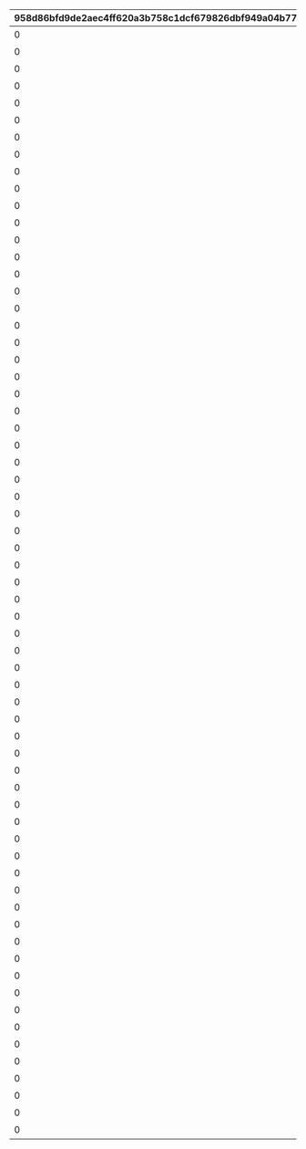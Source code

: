 |958d86bfd9de2aec4ff620a3b758c1dcf679826dbf949a04b770261cdb5caaff|cb0c1a46416d84a18b0c0dfe9e5729097c6e1d03d10839224020e1c15763be28|d7657bbd0b7bd23112faaaeebe834c4b9e6dd9fba6fb3e99307bc10e72e0e3d7|af8b07e526b8a1bb52ae79836e8e7a3ae5fe3f6b36bc91d023c8b02c7f843531|d3ff295d39dece79919ba14e0043224594c085d00d90061c5b3f1cc976c4ca81|f890eca3195ff860bd8f9d9e3e9a2bf42e8e05292c0ee2aff5382b2b57828a1d|0d9685c66191307d91e42b53660d0ee7da1a1c2b809bc61d4cade83889da9016|95ba0abdbfe47b04daeb24b89b24084b08a317a3a7c7ce6e222e898d0085b7f1|3cfe7425471655419a4bd0e93e9cbc68c2072989d8e253cb8c641b8961781702|fbf48c5707bdb8c3bc62582c121f874b95dc1daaa738df86ec2671e3d185e2d3|8a41c205bcc098c370fc62fb62120d44c99ba2e7edbf56e13068d21852997863|14bdc45896753e1f0582136d5823700b9b7de2a6964edacc6747b616d662f0ce|5217d310822904ecb4c9c5295a1521f68c4a1ede4a0003a84e068132936f8242|44ec9add8b8515e1d96ab7cebfff28e1124a74ea5556d9f9930cac7a6e5615be|11a1df35859282668c9fb59a5faede776d8993fb8dd24449b2496bfa27d9f06c|
| --- | --- | --- | --- | --- | --- | --- | --- | --- | --- | --- | --- | --- | --- | --- |
|0|3200101|0|1|1004110|1|32001001|0|1st Round Clear！|603|80001|2015/04/01 15:00:00|スペシャルダンジョンを1回登頂しよう|2030/04/01 14:59:59|32001|
|0|3200102|0|2|1004110|1|32001002|0|2nd Round Clear！|603|80001|2015/04/01 15:00:00|スペシャルダンジョンを2回登頂しよう|2030/04/01 14:59:59|32001|
|0|3200103|0|3|1004110|1|32001003|0|3rd Round Clear！|603|80001|2015/04/01 15:00:00|スペシャルダンジョンを3回登頂しよう|2030/04/01 14:59:59|32001|
|0|3200104|0|4|1004110|1|32001004|0|4th Round Clear！|603|80001|2015/04/01 15:00:00|スペシャルダンジョンを4回登頂しよう|2030/04/01 14:59:59|32001|
|0|3200105|0|5|1004110|1|32001005|0|CONQUEST！|603|80001|2015/04/01 15:00:00|スペシャルダンジョンを5回登頂しよう|2030/04/01 14:59:59|32001|
|0|3200201|0|1|1004110|1|32001001|0|1st Round Clear！|603|80001|2015/04/01 15:00:00|スペシャルダンジョンを1回登頂しよう|2030/04/01 14:59:59|32002|
|0|3200202|0|2|1004110|1|32001002|0|2nd Round Clear！|603|80001|2015/04/01 15:00:00|スペシャルダンジョンを2回登頂しよう|2030/04/01 14:59:59|32002|
|0|3200203|0|3|1004110|1|32001003|0|3rd Round Clear！|603|80001|2015/04/01 15:00:00|スペシャルダンジョンを3回登頂しよう|2030/04/01 14:59:59|32002|
|0|3200204|0|4|1004110|1|32001004|0|4th Round Clear！|603|80001|2015/04/01 15:00:00|スペシャルダンジョンを4回登頂しよう|2030/04/01 14:59:59|32002|
|0|3200205|0|5|1004110|1|32001005|0|CONQUEST！|603|80001|2015/04/01 15:00:00|スペシャルダンジョンを5回登頂しよう|2030/04/01 14:59:59|32002|
|0|3200301|0|1|1004110|1|32001001|0|1st Round Clear！|603|80001|2015/04/01 15:00:00|スペシャルダンジョンを1回登頂しよう|2030/04/01 14:59:59|32003|
|0|3200302|0|2|1004110|1|32001002|0|2nd Round Clear！|603|80001|2015/04/01 15:00:00|スペシャルダンジョンを2回登頂しよう|2030/04/01 14:59:59|32003|
|0|3200303|0|3|1004110|1|32001003|0|3rd Round Clear！|603|80001|2015/04/01 15:00:00|スペシャルダンジョンを3回登頂しよう|2030/04/01 14:59:59|32003|
|0|3200304|0|4|1004110|1|32001004|0|4th Round Clear！|603|80001|2015/04/01 15:00:00|スペシャルダンジョンを4回登頂しよう|2030/04/01 14:59:59|32003|
|0|3200305|0|5|1004110|1|32001005|0|CONQUEST！|603|80001|2015/04/01 15:00:00|スペシャルダンジョンを5回登頂しよう|2030/04/01 14:59:59|32003|
|0|3200401|0|1|1004110|1|32001001|0|1st Round Clear！|603|80001|2015/04/01 15:00:00|スペシャルダンジョンを1回登頂しよう|2030/04/01 14:59:59|32004|
|0|3200402|0|2|1004110|1|32001002|0|2nd Round Clear！|603|80001|2015/04/01 15:00:00|スペシャルダンジョンを2回登頂しよう|2030/04/01 14:59:59|32004|
|0|3200403|0|3|1004110|1|32001003|0|3rd Round Clear！|603|80001|2015/04/01 15:00:00|スペシャルダンジョンを3回登頂しよう|2030/04/01 14:59:59|32004|
|0|3200404|0|4|1004110|1|32001004|0|4th Round Clear！|603|80001|2015/04/01 15:00:00|スペシャルダンジョンを4回登頂しよう|2030/04/01 14:59:59|32004|
|0|3200405|0|5|1004110|1|32001005|0|CONQUEST！|603|80001|2015/04/01 15:00:00|スペシャルダンジョンを5回登頂しよう|2030/04/01 14:59:59|32004|
|0|3200501|0|1|1004110|1|32001001|0|1st Round Clear！|603|80001|2015/04/01 15:00:00|スペシャルダンジョンを1回登頂しよう|2030/04/01 14:59:59|32005|
|0|3200502|0|2|1004110|1|32001002|0|2nd Round Clear！|603|80001|2015/04/01 15:00:00|スペシャルダンジョンを2回登頂しよう|2030/04/01 14:59:59|32005|
|0|3200503|0|3|1004110|1|32001003|0|3rd Round Clear！|603|80001|2015/04/01 15:00:00|スペシャルダンジョンを3回登頂しよう|2030/04/01 14:59:59|32005|
|0|3200504|0|4|1004110|1|32001004|0|4th Round Clear！|603|80001|2015/04/01 15:00:00|スペシャルダンジョンを4回登頂しよう|2030/04/01 14:59:59|32005|
|0|3200505|0|5|1004110|1|32001005|0|CONQUEST！|603|80001|2015/04/01 15:00:00|スペシャルダンジョンを5回登頂しよう|2030/04/01 14:59:59|32005|
|0|3200601|0|1|1004110|1|32001001|0|1st Round Clear！|603|80001|2015/04/01 15:00:00|スペシャルダンジョンを1回登頂しよう|2030/04/01 14:59:59|32006|
|0|3200602|0|2|1004110|1|32001002|0|2nd Round Clear！|603|80001|2015/04/01 15:00:00|スペシャルダンジョンを2回登頂しよう|2030/04/01 14:59:59|32006|
|0|3200603|0|3|1004110|1|32001003|0|3rd Round Clear！|603|80001|2015/04/01 15:00:00|スペシャルダンジョンを3回登頂しよう|2030/04/01 14:59:59|32006|
|0|3200604|0|4|1004110|1|32001004|0|4th Round Clear！|603|80001|2015/04/01 15:00:00|スペシャルダンジョンを4回登頂しよう|2030/04/01 14:59:59|32006|
|0|3200605|0|5|1004110|1|32001005|0|CONQUEST！|603|80001|2015/04/01 15:00:00|スペシャルダンジョンを5回登頂しよう|2030/04/01 14:59:59|32006|
|0|3200701|0|1|1004110|1|32001001|0|1st Round Clear！|603|80001|2015/04/01 15:00:00|スペシャルダンジョンを1回登頂しよう|2030/04/01 14:59:59|32007|
|0|3200702|0|2|1004110|1|32001002|0|2nd Round Clear！|603|80001|2015/04/01 15:00:00|スペシャルダンジョンを2回登頂しよう|2030/04/01 14:59:59|32007|
|0|3200703|0|3|1004110|1|32001003|0|3rd Round Clear！|603|80001|2015/04/01 15:00:00|スペシャルダンジョンを3回登頂しよう|2030/04/01 14:59:59|32007|
|0|3200704|0|4|1004110|1|32001004|0|4th Round Clear！|603|80001|2015/04/01 15:00:00|スペシャルダンジョンを4回登頂しよう|2030/04/01 14:59:59|32007|
|0|3200705|0|5|1004110|1|32001005|0|CONQUEST！|603|80001|2015/04/01 15:00:00|スペシャルダンジョンを5回登頂しよう|2030/04/01 14:59:59|32007|
|0|3200801|0|1|1004110|1|32001001|0|1st Round Clear！|603|80001|2015/04/01 15:00:00|スペシャルダンジョンを1回登頂しよう|2030/04/01 14:59:59|32008|
|0|3200802|0|2|1004110|1|32001002|0|2nd Round Clear！|603|80001|2015/04/01 15:00:00|スペシャルダンジョンを2回登頂しよう|2030/04/01 14:59:59|32008|
|0|3200803|0|3|1004110|1|32001003|0|3rd Round Clear！|603|80001|2015/04/01 15:00:00|スペシャルダンジョンを3回登頂しよう|2030/04/01 14:59:59|32008|
|0|3200804|0|4|1004110|1|32001004|0|4th Round Clear！|603|80001|2015/04/01 15:00:00|スペシャルダンジョンを4回登頂しよう|2030/04/01 14:59:59|32008|
|0|3200805|0|5|1004110|1|32001005|0|CONQUEST！|603|80001|2015/04/01 15:00:00|スペシャルダンジョンを5回登頂しよう|2030/04/01 14:59:59|32008|
|0|3200901|0|1|1004110|1|32001001|0|1st Round Clear！|603|80001|2015/04/01 15:00:00|スペシャルダンジョンを1回登頂しよう|2030/04/01 14:59:59|32009|
|0|3200902|0|2|1004110|1|32001002|0|2nd Round Clear！|603|80001|2015/04/01 15:00:00|スペシャルダンジョンを2回登頂しよう|2030/04/01 14:59:59|32009|
|0|3200903|0|3|1004110|1|32001003|0|3rd Round Clear！|603|80001|2015/04/01 15:00:00|スペシャルダンジョンを3回登頂しよう|2030/04/01 14:59:59|32009|
|0|3200904|0|4|1004110|1|32001004|0|4th Round Clear！|603|80001|2015/04/01 15:00:00|スペシャルダンジョンを4回登頂しよう|2030/04/01 14:59:59|32009|
|0|3200905|0|5|1004110|1|32001005|0|CONQUEST！|603|80001|2015/04/01 15:00:00|スペシャルダンジョンを5回登頂しよう|2030/04/01 14:59:59|32009|
|0|3201001|0|1|1004110|1|32001001|0|1st Round Clear！|603|80001|2015/04/01 15:00:00|スペシャルダンジョンを1回登頂しよう|2030/04/01 14:59:59|32010|
|0|3201002|0|2|1004110|1|32001002|0|2nd Round Clear！|603|80001|2015/04/01 15:00:00|スペシャルダンジョンを2回登頂しよう|2030/04/01 14:59:59|32010|
|0|3201003|0|3|1004110|1|32001003|0|3rd Round Clear！|603|80001|2015/04/01 15:00:00|スペシャルダンジョンを3回登頂しよう|2030/04/01 14:59:59|32010|
|0|3201004|0|4|1004110|1|32001004|0|4th Round Clear！|603|80001|2015/04/01 15:00:00|スペシャルダンジョンを4回登頂しよう|2030/04/01 14:59:59|32010|
|0|3201005|0|5|1004110|1|32001005|0|CONQUEST！|603|80001|2015/04/01 15:00:00|スペシャルダンジョンを5回登頂しよう|2030/04/01 14:59:59|32010|
|0|3201101|0|1|1004110|1|32001001|0|1st Round Clear！|603|80001|2015/04/01 15:00:00|スペシャルダンジョンを1回登頂しよう|2030/04/01 14:59:59|32011|
|0|3201102|0|2|1004110|1|32001002|0|2nd Round Clear！|603|80001|2015/04/01 15:00:00|スペシャルダンジョンを2回登頂しよう|2030/04/01 14:59:59|32011|
|0|3201103|0|3|1004110|1|32001003|0|3rd Round Clear！|603|80001|2015/04/01 15:00:00|スペシャルダンジョンを3回登頂しよう|2030/04/01 14:59:59|32011|
|0|3201104|0|4|1004110|1|32001004|0|4th Round Clear！|603|80001|2015/04/01 15:00:00|スペシャルダンジョンを4回登頂しよう|2030/04/01 14:59:59|32011|
|0|3201105|0|5|1004110|1|32001005|0|CONQUEST！|603|80001|2015/04/01 15:00:00|スペシャルダンジョンを5回登頂しよう|2030/04/01 14:59:59|32011|
|0|3201201|0|1|1004110|1|32001001|0|1st Round Clear！|603|80001|2015/04/01 15:00:00|スペシャルダンジョンを1回登頂しよう|2030/04/01 14:59:59|32012|
|0|3201202|0|2|1004110|1|32001002|0|2nd Round Clear！|603|80001|2015/04/01 15:00:00|スペシャルダンジョンを2回登頂しよう|2030/04/01 14:59:59|32012|
|0|3201203|0|3|1004110|1|32001003|0|3rd Round Clear！|603|80001|2015/04/01 15:00:00|スペシャルダンジョンを3回登頂しよう|2030/04/01 14:59:59|32012|
|0|3201204|0|4|1004110|1|32001004|0|4th Round Clear！|603|80001|2015/04/01 15:00:00|スペシャルダンジョンを4回登頂しよう|2030/04/01 14:59:59|32012|
|0|3201205|0|5|1004110|1|32001005|0|CONQUEST！|603|80001|2015/04/01 15:00:00|スペシャルダンジョンを5回登頂しよう|2030/04/01 14:59:59|32012|
|0|3201301|0|1|1004110|1|32001001|0|1st Round Clear！|603|80001|2015/04/01 15:00:00|スペシャルダンジョンを1回登頂しよう|2030/04/01 14:59:59|32013|
|0|3201302|0|2|1004110|1|32001002|0|2nd Round Clear！|603|80001|2015/04/01 15:00:00|スペシャルダンジョンを2回登頂しよう|2030/04/01 14:59:59|32013|
|0|3201303|0|3|1004110|1|32001003|0|3rd Round Clear！|603|80001|2015/04/01 15:00:00|スペシャルダンジョンを3回登頂しよう|2030/04/01 14:59:59|32013|
|0|3201304|0|4|1004110|1|32001004|0|4th Round Clear！|603|80001|2015/04/01 15:00:00|スペシャルダンジョンを4回登頂しよう|2030/04/01 14:59:59|32013|
|0|3201305|0|5|1004110|1|32001005|0|CONQUEST！|603|80001|2015/04/01 15:00:00|スペシャルダンジョンを5回登頂しよう|2030/04/01 14:59:59|32013|